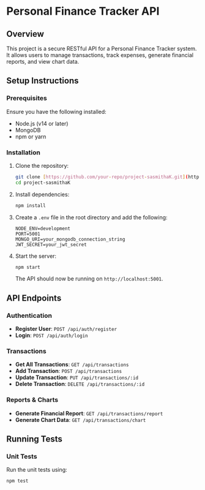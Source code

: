 # Personal Finance Tracker API

## Overview
This project is a secure RESTful API for a Personal Finance Tracker system. It allows users to manage transactions, track expenses, generate financial reports, and view chart data.

## Setup Instructions
### Prerequisites
Ensure you have the following installed:
- Node.js (v14 or later)
- MongoDB
- npm or yarn

### Installation
1. Clone the repository:
   ```sh
   git clone [https://github.com/your-repo/project-sasmithaK.git](https://github.com/SE1020-IT2070-OOP-DSA-25/project-sasmithaK.git)
   cd project-sasmithaK
   ```
2. Install dependencies:
   ```sh
   npm install
   ```
3. Create a `.env` file in the root directory and add the following:
   ```env
   NODE_ENV=development
   PORT=5001
   MONGO_URI=your_mongodb_connection_string
   JWT_SECRET=your_jwt_secret
   ```
4. Start the server:
   ```sh
   npm start
   ```
   The API should now be running on `http://localhost:5001`.

## API Endpoints
### Authentication
- **Register User**: `POST /api/auth/register`
- **Login**: `POST /api/auth/login`

### Transactions
- **Get All Transactions**: `GET /api/transactions`
- **Add Transaction**: `POST /api/transactions`
- **Update Transaction**: `PUT /api/transactions/:id`
- **Delete Transaction**: `DELETE /api/transactions/:id`

### Reports & Charts
- **Generate Financial Report**: `GET /api/transactions/report`
- **Generate Chart Data**: `GET /api/transactions/chart`

## Running Tests
### Unit Tests
Run the unit tests using:
```sh
npm test
```

